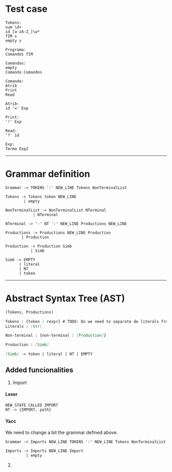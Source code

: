# Test case

```
Tokens:
num \d+
id [a-zA-Z_]\w*
fIM s
empty s

Programa:
Comandos fIM

Comandos:
empty                        
Comando Comandos

Comando:
Atrib
Print
Read

Atrib:
id '=' Exp

Print:
'!' Exp

Read:
'?' id

Exp:
Termo Exp2                          
```

---

# Grammar definition

```
Grammar -> TOKENS ':' NEW_LINE Tokens NonTerminalList

Tokens -> Tokens token NEW_LINE
        | empty

NonTerminalList -> NonTerminalList NTerminal
            | NTerminal
            
NTerminal -> '-' NT ':' NEW_LINE Productions NEW_LINE

Productions -> Productions NEW_LINE Production
       | Production

Production -> Production Simb
           | Simb

Simb -> EMPTY
      | literal
      | NT
      | token

```

---

# Abstract Syntax Tree (AST)

```md
(Tokens, Productions)

Tokens : {token : rexpr} # TODO: Do we need to separate de literals from the tokens?
Literals : [str]

Non-terminal : {non-terminal : [Production]}

Production : [Simb]

[Simb] -> token | literal | NT | EMPTY
```

## Added funcionalities

1. Import

#### Lexer

```
NEW_STATE CALLED IMPORT
NT -> {IMPORT, path}
```

#### Yacc

We need to change a bit the grammar defined above.

```
Grammar -> Imports NEW_LINE TOKENS ':' NEW_LINE Tokens NonTerminalList

Imports -> Imports NEW_LINE Import 
         | empty
```

2. 